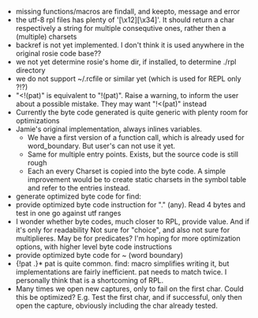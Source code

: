 
- missing functions/macros are findall, and keepto, message and error
- the utf-8 rpl files has plenty of '[\\x12][\\x34]'. It should return a char respectively a string for multiple consequtive
    ones, rather then a (multiple) charsets
- backref is not yet implemented. I don't think it is used anywhere in the original rosie code base??
- we not yet determine rosie's home dir, if installed, to determine ./rpl directory
- we do not support ~/.rcfile or similar yet  (which is used for REPL only ?!?)
- "<!(pat)" is equivalent to "!(pat)".  Raise a warning, to inform the user about a possible mistake. They may want
    "!<(pat)" instead
- Currently the byte code generated is quite generic with plenty room for optimizations
- Jamie's original implementation, always inlines variables.
    - We have a first version of a function call, which is already used for word_boundary. But user's can not use it yet.
    - Same for multiple entry points. Exists, but the source code is still rough
    - Each an every Charset is copied into the byte code. A simple improvement would be to create static charsets
      in the symbol table and refer to the entries instead.
- generate optimized byte code for find:
- provide optimized byte code instruction for "." (any). Read 4 bytes and test in one go against utf ranges
- I wonder whether byte codes, much closer to RPL, provide value. And if it's only for readability
      Not sure for "choice", and also not sure for multiplieres.
      May be for predicates?
      I'm hoping for more optimization options, with higher level byte code instructions
- provide optimized byte code for ~ (word boundary)
- {!pat .}* pat is quite common. find: macro simplifies writing it, but implementations are fairly inefficient.
    pat needs to match twice. I personally think that is a shortcoming of RPL.
- Many times we open new captures, only to fail on the first char. Could this be optimized?
    E.g. Test the first char, and if successful, only then open the capture, obviously including
    the char already tested.
